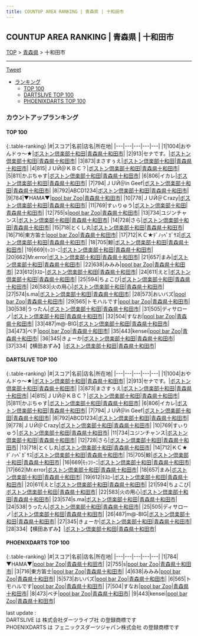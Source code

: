 ```yaml
---
title: COUNTUP AREA RANKING | 青森県 | 十和田市
---
```

## COUNTUP AREA RANKING | 青森県 | 十和田市

[TOP](/darts/rank/) > [青森県](/darts/rank/青森県/) > 十和田市

___

<a href="https://twitter.com/share?ref_src=twsrc%5Etfw" data-text="COUNTUP AREA RANKING | 青森県十和田市" class="twitter-share-button" data-hashtags="DARTSLIVE,PHOENIXDARTS,darts,ダーツ" data-show-count="false">Tweet</a>

* [ランキング](#カウントアップランキング)
    * [TOP 100](#top-100)
    * [DARTSLIVE TOP 100](#dartslive-top-100)
    * [PHOENIXDARTS TOP 100](#phoenixdarts-top-100)

### カウントアップランキング

#### TOP 100



{:.table-ranking}
|#|スコア|名前|店名|所在地|
|---|---|---|---|---|
|1|1004|<span class="rank-name-dl">おやんドゥ～★</span>|<a href="https://search.dartslive.com/jp/shop/875be9989c3b53310d9b047a20a7ba1e">ボストン倶楽部十和田</a>|<a href="/darts/rank/青森県/十和田市">青森県十和田市</a>|
|2|913|<span class="rank-name-dl">セナです。</span>|<a href="https://search.dartslive.com/jp/shop/875be9989c3b53310d9b047a20a7ba1e">ボストン倶楽部十和田</a>|<a href="/darts/rank/青森県/十和田市">青森県十和田市</a>|
|3|873|<span class="rank-name-dl">まさすぅえ</span>|<a href="https://search.dartslive.com/jp/shop/875be9989c3b53310d9b047a20a7ba1e">ボストン倶楽部十和田</a>|<a href="/darts/rank/青森県/十和田市">青森県十和田市</a>|
|4|815|<span class="rank-name-dl">ＪＵЙ＠ＫＢＣ？</span>|<a href="https://search.dartslive.com/jp/shop/875be9989c3b53310d9b047a20a7ba1e">ボストン倶楽部十和田</a>|<a href="/darts/rank/青森県/十和田市">青森県十和田市</a>|
|5|811|<span class="rank-name-dl">かぶちゃす</span>|<a href="https://search.dartslive.com/jp/shop/875be9989c3b53310d9b047a20a7ba1e">ボストン倶楽部十和田</a>|<a href="/darts/rank/青森県/十和田市">青森県十和田市</a>|
|6|806|<span class="rank-name-dl">イカレ</span>|<a href="https://search.dartslive.com/jp/shop/875be9989c3b53310d9b047a20a7ba1e">ボストン倶楽部十和田</a>|<a href="/darts/rank/青森県/十和田市">青森県十和田市</a>|
|7|794|<span class="rank-name-dl">ＪＵЙ＠in Geef</span>|<a href="https://search.dartslive.com/jp/shop/875be9989c3b53310d9b047a20a7ba1e">ボストン倶楽部十和田</a>|<a href="/darts/rank/青森県/十和田市">青森県十和田市</a>|
|8|792|<span class="rank-name-dl">ABCD1234</span>|<a href="https://search.dartslive.com/jp/shop/875be9989c3b53310d9b047a20a7ba1e">ボストン倶楽部十和田</a>|<a href="/darts/rank/青森県/十和田市">青森県十和田市</a>|
|9|784|<span class="rank-name-pd">▼HAMA▼</span>|<a href="https://vs.phoenixdarts.com/jp/shop/shopDetailInfo/s_73946?s_seq=73946">pool bar Zoo</a>|<a href="/darts/rank/青森県/十和田市">青森県十和田市</a>|
|10|778|<span class="rank-name-dl">ＪＵЙ＠Ｃrazy</span>|<a href="https://search.dartslive.com/jp/shop/875be9989c3b53310d9b047a20a7ba1e">ボストン倶楽部十和田</a>|<a href="/darts/rank/青森県/十和田市">青森県十和田市</a>|
|11|769|<span class="rank-name-dl">すぃりゅう</span>|<a href="https://search.dartslive.com/jp/shop/875be9989c3b53310d9b047a20a7ba1e">ボストン倶楽部十和田</a>|<a href="/darts/rank/青森県/十和田市">青森県十和田市</a>|
|12|755|<span class="rank-name-pd">s</span>|<a href="https://vs.phoenixdarts.com/jp/shop/shopDetailInfo/s_73946?s_seq=73946">pool bar Zoo</a>|<a href="/darts/rank/青森県/十和田市">青森県十和田市</a>|
|13|734|<span class="rank-name-dl">ユジンチャンス</span>|<a href="https://search.dartslive.com/jp/shop/875be9989c3b53310d9b047a20a7ba1e">ボストン倶楽部十和田</a>|<a href="/darts/rank/青森県/十和田市">青森県十和田市</a>|
|14|728|<span class="rank-name-dl">さら</span>|<a href="https://search.dartslive.com/jp/shop/875be9989c3b53310d9b047a20a7ba1e">ボストン倶楽部十和田</a>|<a href="/darts/rank/青森県/十和田市">青森県十和田市</a>|
|15|718|<span class="rank-name-dl">とくし丸</span>|<a href="https://search.dartslive.com/jp/shop/875be9989c3b53310d9b047a20a7ba1e">ボストン倶楽部十和田</a>|<a href="/darts/rank/青森県/十和田市">青森県十和田市</a>|
|16|716|<span class="rank-name-pd">東方笛士</span>|<a href="https://vs.phoenixdarts.com/jp/shop/shopDetailInfo/s_73946?s_seq=73946">pool bar Zoo</a>|<a href="/darts/rank/青森県/十和田市">青森県十和田市</a>|
|17|712|<span class="rank-name-dl">ＫＣ★ﾃﾞﾉｯﾍﾟｶﾞｻｽ</span>|<a href="https://search.dartslive.com/jp/shop/875be9989c3b53310d9b047a20a7ba1e">ボストン倶楽部十和田</a>|<a href="/darts/rank/青森県/十和田市">青森県十和田市</a>|
|18|705|<span class="rank-name-dl">鯨</span>|<a href="https://search.dartslive.com/jp/shop/875be9989c3b53310d9b047a20a7ba1e">ボストン倶楽部十和田</a>|<a href="/darts/rank/青森県/十和田市">青森県十和田市</a>|
|19|669|<span class="rank-name-dl">ﾓｯｺﾘｰﾆ</span>|<a href="https://search.dartslive.com/jp/shop/875be9989c3b53310d9b047a20a7ba1e">ボストン倶楽部十和田</a>|<a href="/darts/rank/青森県/十和田市">青森県十和田市</a>|
|20|662|<span class="rank-name-dl">Mr.error</span>|<a href="https://search.dartslive.com/jp/shop/875be9989c3b53310d9b047a20a7ba1e">ボストン倶楽部十和田</a>|<a href="/darts/rank/青森県/十和田市">青森県十和田市</a>|
|21|657|<span class="rank-name-dl">まみ</span>|<a href="https://search.dartslive.com/jp/shop/875be9989c3b53310d9b047a20a7ba1e">ボストン倶楽部十和田</a>|<a href="/darts/rank/青森県/十和田市">青森県十和田市</a>|
|22|638|<span class="rank-name-pd">みみみ</span>|<a href="https://vs.phoenixdarts.com/jp/shop/shopDetailInfo/s_73946?s_seq=73946">pool bar Zoo</a>|<a href="/darts/rank/青森県/十和田市">青森県十和田市</a>|
|23|612|<span class="rank-name-dl">ﾀｽﾛｰ</span>|<a href="https://search.dartslive.com/jp/shop/875be9989c3b53310d9b047a20a7ba1e">ボストン倶楽部十和田</a>|<a href="/darts/rank/青森県/十和田市">青森県十和田市</a>|
|24|611|<span class="rank-name-dl">えと</span>|<a href="https://search.dartslive.com/jp/shop/875be9989c3b53310d9b047a20a7ba1e">ボストン倶楽部十和田</a>|<a href="/darts/rank/青森県/十和田市">青森県十和田市</a>|
|25|594|<span class="rank-name-dl">ちょこび</span>|<a href="https://search.dartslive.com/jp/shop/875be9989c3b53310d9b047a20a7ba1e">ボストン倶楽部十和田</a>|<a href="/darts/rank/青森県/十和田市">青森県十和田市</a>|
|26|583|<span class="rank-name-dl">火の用心</span>|<a href="https://search.dartslive.com/jp/shop/875be9989c3b53310d9b047a20a7ba1e">ボストン倶楽部十和田</a>|<a href="/darts/rank/青森県/十和田市">青森県十和田市</a>|
|27|574|<span class="rank-name-dl">s.ma</span>|<a href="https://search.dartslive.com/jp/shop/875be9989c3b53310d9b047a20a7ba1e">ボストン倶楽部十和田</a>|<a href="/darts/rank/青森県/十和田市">青森県十和田市</a>|
|28|573|<span class="rank-name-pd">おいバズ</span>|<a href="https://vs.phoenixdarts.com/jp/shop/shopDetailInfo/s_73946?s_seq=73946">pool bar Zoo</a>|<a href="/darts/rank/青森県/十和田市">青森県十和田市</a>|
|29|565|<span class="rank-name-pd">トモハルです</span>|<a href="https://vs.phoenixdarts.com/jp/shop/shopDetailInfo/s_73946?s_seq=73946">pool bar Zoo</a>|<a href="/darts/rank/青森県/十和田市">青森県十和田市</a>|
|30|538|<span class="rank-name-dl">うったん</span>|<a href="https://search.dartslive.com/jp/shop/875be9989c3b53310d9b047a20a7ba1e">ボストン倶楽部十和田</a>|<a href="/darts/rank/青森県/十和田市">青森県十和田市</a>|
|31|505|<span class="rank-name-dl">ディサローノ</span>|<a href="https://search.dartslive.com/jp/shop/875be9989c3b53310d9b047a20a7ba1e">ボストン倶楽部十和田</a>|<a href="/darts/rank/青森県/十和田市">青森県十和田市</a>|
|32|504|<span class="rank-name-pd">すなお</span>|<a href="https://vs.phoenixdarts.com/jp/shop/shopDetailInfo/s_73946?s_seq=73946">pool bar Zoo</a>|<a href="/darts/rank/青森県/十和田市">青森県十和田市</a>|
|33|487|<span class="rank-name-dl">m@-BIG</span>|<a href="https://search.dartslive.com/jp/shop/875be9989c3b53310d9b047a20a7ba1e">ボストン倶楽部十和田</a>|<a href="/darts/rank/青森県/十和田市">青森県十和田市</a>|
|34|473|<span class="rank-name-pd">ベチ</span>|<a href="https://vs.phoenixdarts.com/jp/shop/shopDetailInfo/s_73946?s_seq=73946">pool bar Zoo</a>|<a href="/darts/rank/青森県/十和田市">青森県十和田市</a>|
|35|443|<span class="rank-name-pd">kensei</span>|<a href="https://vs.phoenixdarts.com/jp/shop/shopDetailInfo/s_73946?s_seq=73946">pool bar Zoo</a>|<a href="/darts/rank/青森県/十和田市">青森県十和田市</a>|
|36|345|<span class="rank-name-dl">きょーか</span>|<a href="https://search.dartslive.com/jp/shop/875be9989c3b53310d9b047a20a7ba1e">ボストン倶楽部十和田</a>|<a href="/darts/rank/青森県/十和田市">青森県十和田市</a>|
|37|334|<span class="rank-name-dl">【横田あずみ】</span>|<a href="https://search.dartslive.com/jp/shop/875be9989c3b53310d9b047a20a7ba1e">ボストン倶楽部十和田</a>|<a href="/darts/rank/青森県/十和田市">青森県十和田市</a>|


#### DARTSLIVE TOP 100



{:.table-ranking}
|#|スコア|名前|店名|所在地|
|---|---|---|---|---|
|1|1004|<span class="rank-name-dl">おやんドゥ～★</span>|<a href="https://search.dartslive.com/jp/shop/875be9989c3b53310d9b047a20a7ba1e">ボストン倶楽部十和田</a>|<a href="/darts/rank/青森県/十和田市">青森県十和田市</a>|
|2|913|<span class="rank-name-dl">セナです。</span>|<a href="https://search.dartslive.com/jp/shop/875be9989c3b53310d9b047a20a7ba1e">ボストン倶楽部十和田</a>|<a href="/darts/rank/青森県/十和田市">青森県十和田市</a>|
|3|873|<span class="rank-name-dl">まさすぅえ</span>|<a href="https://search.dartslive.com/jp/shop/875be9989c3b53310d9b047a20a7ba1e">ボストン倶楽部十和田</a>|<a href="/darts/rank/青森県/十和田市">青森県十和田市</a>|
|4|815|<span class="rank-name-dl">ＪＵЙ＠ＫＢＣ？</span>|<a href="https://search.dartslive.com/jp/shop/875be9989c3b53310d9b047a20a7ba1e">ボストン倶楽部十和田</a>|<a href="/darts/rank/青森県/十和田市">青森県十和田市</a>|
|5|811|<span class="rank-name-dl">かぶちゃす</span>|<a href="https://search.dartslive.com/jp/shop/875be9989c3b53310d9b047a20a7ba1e">ボストン倶楽部十和田</a>|<a href="/darts/rank/青森県/十和田市">青森県十和田市</a>|
|6|806|<span class="rank-name-dl">イカレ</span>|<a href="https://search.dartslive.com/jp/shop/875be9989c3b53310d9b047a20a7ba1e">ボストン倶楽部十和田</a>|<a href="/darts/rank/青森県/十和田市">青森県十和田市</a>|
|7|794|<span class="rank-name-dl">ＪＵЙ＠in Geef</span>|<a href="https://search.dartslive.com/jp/shop/875be9989c3b53310d9b047a20a7ba1e">ボストン倶楽部十和田</a>|<a href="/darts/rank/青森県/十和田市">青森県十和田市</a>|
|8|792|<span class="rank-name-dl">ABCD1234</span>|<a href="https://search.dartslive.com/jp/shop/875be9989c3b53310d9b047a20a7ba1e">ボストン倶楽部十和田</a>|<a href="/darts/rank/青森県/十和田市">青森県十和田市</a>|
|9|778|<span class="rank-name-dl">ＪＵЙ＠Ｃrazy</span>|<a href="https://search.dartslive.com/jp/shop/875be9989c3b53310d9b047a20a7ba1e">ボストン倶楽部十和田</a>|<a href="/darts/rank/青森県/十和田市">青森県十和田市</a>|
|10|769|<span class="rank-name-dl">すぃりゅう</span>|<a href="https://search.dartslive.com/jp/shop/875be9989c3b53310d9b047a20a7ba1e">ボストン倶楽部十和田</a>|<a href="/darts/rank/青森県/十和田市">青森県十和田市</a>|
|11|734|<span class="rank-name-dl">ユジンチャンス</span>|<a href="https://search.dartslive.com/jp/shop/875be9989c3b53310d9b047a20a7ba1e">ボストン倶楽部十和田</a>|<a href="/darts/rank/青森県/十和田市">青森県十和田市</a>|
|12|728|<span class="rank-name-dl">さら</span>|<a href="https://search.dartslive.com/jp/shop/875be9989c3b53310d9b047a20a7ba1e">ボストン倶楽部十和田</a>|<a href="/darts/rank/青森県/十和田市">青森県十和田市</a>|
|13|718|<span class="rank-name-dl">とくし丸</span>|<a href="https://search.dartslive.com/jp/shop/875be9989c3b53310d9b047a20a7ba1e">ボストン倶楽部十和田</a>|<a href="/darts/rank/青森県/十和田市">青森県十和田市</a>|
|14|712|<span class="rank-name-dl">ＫＣ★ﾃﾞﾉｯﾍﾟｶﾞｻｽ</span>|<a href="https://search.dartslive.com/jp/shop/875be9989c3b53310d9b047a20a7ba1e">ボストン倶楽部十和田</a>|<a href="/darts/rank/青森県/十和田市">青森県十和田市</a>|
|15|705|<span class="rank-name-dl">鯨</span>|<a href="https://search.dartslive.com/jp/shop/875be9989c3b53310d9b047a20a7ba1e">ボストン倶楽部十和田</a>|<a href="/darts/rank/青森県/十和田市">青森県十和田市</a>|
|16|669|<span class="rank-name-dl">ﾓｯｺﾘｰﾆ</span>|<a href="https://search.dartslive.com/jp/shop/875be9989c3b53310d9b047a20a7ba1e">ボストン倶楽部十和田</a>|<a href="/darts/rank/青森県/十和田市">青森県十和田市</a>|
|17|662|<span class="rank-name-dl">Mr.error</span>|<a href="https://search.dartslive.com/jp/shop/875be9989c3b53310d9b047a20a7ba1e">ボストン倶楽部十和田</a>|<a href="/darts/rank/青森県/十和田市">青森県十和田市</a>|
|18|657|<span class="rank-name-dl">まみ</span>|<a href="https://search.dartslive.com/jp/shop/875be9989c3b53310d9b047a20a7ba1e">ボストン倶楽部十和田</a>|<a href="/darts/rank/青森県/十和田市">青森県十和田市</a>|
|19|612|<span class="rank-name-dl">ﾀｽﾛｰ</span>|<a href="https://search.dartslive.com/jp/shop/875be9989c3b53310d9b047a20a7ba1e">ボストン倶楽部十和田</a>|<a href="/darts/rank/青森県/十和田市">青森県十和田市</a>|
|20|611|<span class="rank-name-dl">えと</span>|<a href="https://search.dartslive.com/jp/shop/875be9989c3b53310d9b047a20a7ba1e">ボストン倶楽部十和田</a>|<a href="/darts/rank/青森県/十和田市">青森県十和田市</a>|
|21|594|<span class="rank-name-dl">ちょこび</span>|<a href="https://search.dartslive.com/jp/shop/875be9989c3b53310d9b047a20a7ba1e">ボストン倶楽部十和田</a>|<a href="/darts/rank/青森県/十和田市">青森県十和田市</a>|
|22|583|<span class="rank-name-dl">火の用心</span>|<a href="https://search.dartslive.com/jp/shop/875be9989c3b53310d9b047a20a7ba1e">ボストン倶楽部十和田</a>|<a href="/darts/rank/青森県/十和田市">青森県十和田市</a>|
|23|574|<span class="rank-name-dl">s.ma</span>|<a href="https://search.dartslive.com/jp/shop/875be9989c3b53310d9b047a20a7ba1e">ボストン倶楽部十和田</a>|<a href="/darts/rank/青森県/十和田市">青森県十和田市</a>|
|24|538|<span class="rank-name-dl">うったん</span>|<a href="https://search.dartslive.com/jp/shop/875be9989c3b53310d9b047a20a7ba1e">ボストン倶楽部十和田</a>|<a href="/darts/rank/青森県/十和田市">青森県十和田市</a>|
|25|505|<span class="rank-name-dl">ディサローノ</span>|<a href="https://search.dartslive.com/jp/shop/875be9989c3b53310d9b047a20a7ba1e">ボストン倶楽部十和田</a>|<a href="/darts/rank/青森県/十和田市">青森県十和田市</a>|
|26|487|<span class="rank-name-dl">m@-BIG</span>|<a href="https://search.dartslive.com/jp/shop/875be9989c3b53310d9b047a20a7ba1e">ボストン倶楽部十和田</a>|<a href="/darts/rank/青森県/十和田市">青森県十和田市</a>|
|27|345|<span class="rank-name-dl">きょーか</span>|<a href="https://search.dartslive.com/jp/shop/875be9989c3b53310d9b047a20a7ba1e">ボストン倶楽部十和田</a>|<a href="/darts/rank/青森県/十和田市">青森県十和田市</a>|
|28|334|<span class="rank-name-dl">【横田あずみ】</span>|<a href="https://search.dartslive.com/jp/shop/875be9989c3b53310d9b047a20a7ba1e">ボストン倶楽部十和田</a>|<a href="/darts/rank/青森県/十和田市">青森県十和田市</a>|


#### PHOENIXDARTS TOP 100



{:.table-ranking}
|#|スコア|名前|店名|所在地|
|---|---|---|---|---|
|1|784|<span class="rank-name-pd">▼HAMA▼</span>|<a href="https://vs.phoenixdarts.com/jp/shop/shopDetailInfo/s_73946?s_seq=73946">pool bar Zoo</a>|<a href="/darts/rank/青森県/十和田市">青森県十和田市</a>|
|2|755|<span class="rank-name-pd">s</span>|<a href="https://vs.phoenixdarts.com/jp/shop/shopDetailInfo/s_73946?s_seq=73946">pool bar Zoo</a>|<a href="/darts/rank/青森県/十和田市">青森県十和田市</a>|
|3|716|<span class="rank-name-pd">東方笛士</span>|<a href="https://vs.phoenixdarts.com/jp/shop/shopDetailInfo/s_73946?s_seq=73946">pool bar Zoo</a>|<a href="/darts/rank/青森県/十和田市">青森県十和田市</a>|
|4|638|<span class="rank-name-pd">みみみ</span>|<a href="https://vs.phoenixdarts.com/jp/shop/shopDetailInfo/s_73946?s_seq=73946">pool bar Zoo</a>|<a href="/darts/rank/青森県/十和田市">青森県十和田市</a>|
|5|573|<span class="rank-name-pd">おいバズ</span>|<a href="https://vs.phoenixdarts.com/jp/shop/shopDetailInfo/s_73946?s_seq=73946">pool bar Zoo</a>|<a href="/darts/rank/青森県/十和田市">青森県十和田市</a>|
|6|565|<span class="rank-name-pd">トモハルです</span>|<a href="https://vs.phoenixdarts.com/jp/shop/shopDetailInfo/s_73946?s_seq=73946">pool bar Zoo</a>|<a href="/darts/rank/青森県/十和田市">青森県十和田市</a>|
|7|504|<span class="rank-name-pd">すなお</span>|<a href="https://vs.phoenixdarts.com/jp/shop/shopDetailInfo/s_73946?s_seq=73946">pool bar Zoo</a>|<a href="/darts/rank/青森県/十和田市">青森県十和田市</a>|
|8|473|<span class="rank-name-pd">ベチ</span>|<a href="https://vs.phoenixdarts.com/jp/shop/shopDetailInfo/s_73946?s_seq=73946">pool bar Zoo</a>|<a href="/darts/rank/青森県/十和田市">青森県十和田市</a>|
|9|443|<span class="rank-name-pd">kensei</span>|<a href="https://vs.phoenixdarts.com/jp/shop/shopDetailInfo/s_73946?s_seq=73946">pool bar Zoo</a>|<a href="/darts/rank/青森県/十和田市">青森県十和田市</a>|


<div class="footer border-top border-gray-light mt-5 pt-3 text-right text-gray">
    last update : <span style="font-weight: italic" id="foot_last_modified"></span><br />
    DARTSLIVE は 株式会社ダーツライブ社 の登録商標です<br />
    PHOENIXDARTS は フェニックスダーツジャパン株式会社 の登録商標です<br />
</div>

<script src="https://cdnjs.cloudflare.com/ajax/libs/jquery.tablesorter/2.31.3/js/jquery.tablesorter.min.js" integrity="sha512-qzgd5cYSZcosqpzpn7zF2ZId8f/8CHmFKZ8j7mU4OUXTNRd5g+ZHBPsgKEwoqxCtdQvExE5LprwwPAgoicguNg==" crossorigin="anonymous" referrerpolicy="no-referrer"></script>
<link rel="stylesheet" href="https://cdnjs.cloudflare.com/ajax/libs/jquery.tablesorter/2.31.3/css/theme.default.min.css" integrity="sha512-wghhOJkjQX0Lh3NSWvNKeZ0ZpNn+SPVXX1Qyc9OCaogADktxrBiBdKGDoqVUOyhStvMBmJQ8ZdMHiR3wuEq8+w==" crossorigin="anonymous" referrerpolicy="no-referrer" />
<script>
$(function() {
    $(".table-ranking").tablesorter({sortList:[[0, 0]]});
    $("#foot_last_modified").text(formatDate(new Date(document.lastModified), 'yyyy-MM-dd HH:mm:ss'));
});
</script>

<script async src="https://platform.twitter.com/widgets.js" charset="utf-8"></script>